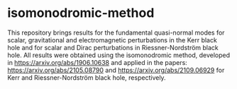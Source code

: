 # isomonodromic-method

This repository brings results for the fundamental quasi-normal modes for scalar, gravitational and electromagnetic perturbations in the Kerr black hole and for scalar and Dirac perturbations in Riessner-Nordström black hole. All results were obtained using the isomonodromic method, developed in https://arxiv.org/abs/1906.10638 and applied in the papers: https://arxiv.org/abs/2105.08790 and  https://arxiv.org/abs/2109.06929 for Kerr and Riessner-Nordström black hole, respectively.
